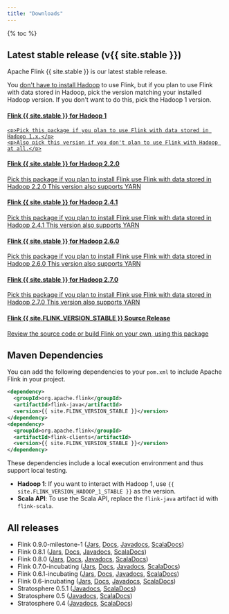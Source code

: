 ```yaml
---
title: "Downloads"
---
```



{% toc %}

## Latest stable release (v{{ site.stable }})

Apache Flink {{ site.stable }} is our latest stable release.

You [don't have to install Hadoop](faq.html#do-i-have-to-install-apache-hadoop-to-use-flink) to use Flink, but if you plan to use Flink with data stored in Hadoop, pick the version matching your installed Hadoop version. If you don't want to do this, pick the Hadoop 1 version.

<div class="list-group">
  <!-- Hadoop 1 -->
  <a href="{{ site.FLINK_DOWNLOAD_URL_HADOOP_1_STABLE }}" id="download-hadoop1" class="list-group-item ga-track">
    <h4><span class="glyphicon glyphicon-download" aria-hidden="true"></span> <strong>Flink {{ site.stable }}</strong> for Hadoop 1</h4>

    <p>Pick this package if you plan to use Flink with data stored in Hadoop 1.x.</p>
    <p>Also pick this version if you don't plan to use Flink with Hadoop at all.</p>
  </a>

  <!-- Hadoop 2.2 -->
  <a href="{{ site.FLINK_DOWNLOAD_URL_HADOOP_2_STABLE }}" id="download-hadoop2" class="list-group-item ga-track">
    <h4><span class="glyphicon glyphicon-download" aria-hidden="true"></span> <strong>Flink {{ site.stable }}</strong> for Hadoop 2.2.0</h4>
    <p>Pick this package if you plan to install Flink use Flink with data stored in Hadoop 2.2.0 This version also supports YARN</p>
  </a>

  <!-- Hadoop 2.4 -->
  <a href="{{ site.FLINK_DOWNLOAD_URL_HADOOP_24_STABLE }}" id="download-hadoop24" class="list-group-item ga-track">
    <h4><span class="glyphicon glyphicon-download" aria-hidden="true"></span> <strong>Flink {{ site.stable }}</strong> for Hadoop 2.4.1</h4>
    <p>Pick this package if you plan to install Flink use Flink with data stored in Hadoop 2.4.1 This version also supports YARN</p>
  </a>

  <!-- Hadoop 2.6 -->
  <a href="{{ site.FLINK_DOWNLOAD_URL_HADOOP_26_STABLE }}" id="download-hadoop26" class="list-group-item ga-track">
    <h4><span class="glyphicon glyphicon-download" aria-hidden="true"></span> <strong>Flink {{ site.stable }}</strong> for Hadoop 2.6.0</h4>
    <p>Pick this package if you plan to install Flink use Flink with data stored in Hadoop 2.6.0 This version also supports YARN</p>
  </a>

  <!-- Hadoop 2.7 -->
  <a href="{{ site.FLINK_DOWNLOAD_URL_HADOOP_27_STABLE }}" id="download-hadoop27" class="list-group-item ga-track">
    <h4><span class="glyphicon glyphicon-download" aria-hidden="true"></span> <strong>Flink {{ site.stable }}</strong> for Hadoop 2.7.0</h4>
    <p>Pick this package if you plan to install Flink use Flink with data stored in Hadoop 2.7.0 This version also supports YARN</p>
  </a>

  <!-- Source -->
  <a href="{{ site.FLINK_DOWNLOAD_URL_SOURCE }}" class="list-group-item ga-track" id="download-source">
    <h4><span class="glyphicon glyphicon-download" aria-hidden="true"></span> <strong>Flink {{ site.FLINK_VERSION_STABLE }}</strong> Source Release</h4>
    <p>Review the source code or build Flink on your own, using this package</p>
  </a>
</div>

## Maven Dependencies

You can add the following dependencies to your `pom.xml` to include Apache Flink in your project.

```xml
<dependency>
  <groupId>org.apache.flink</groupId>
  <artifactId>flink-java</artifactId>
  <version>{{ site.FLINK_VERSION_STABLE }}</version>
</dependency>
<dependency>
  <groupId>org.apache.flink</groupId>
  <artifactId>flink-clients</artifactId>
  <version>{{ site.FLINK_VERSION_STABLE }}</version>
</dependency>
```

These dependencies include a local execution environment and thus support local testing.

- **Hadoop 1**: If you want to interact with Hadoop 1, use `{{ site.FLINK_VERSION_HADOOP_1_STABLE }}` as the version.
- **Scala API**: To use the Scala API, replace the `flink-java` artifact id with `flink-scala`.

## All releases

- Flink 0.9.0-milestone-1 ([Jars](http://archive.apache.org/dist/flink/flink-0.9.0-milestone-1/), [Docs]({{site.DOCS_BASE_URL}}flink-docs-release-0.9/), [Javadocs]({{site.DOCS_BASE_URL}}flink-docs-release-0.9/api/java), [ScalaDocs]({{site.DOCS_BASE_URL}}flink-docs-release-0.9/api/scala/index.html))
- Flink 0.8.1 ([Jars](http://archive.apache.org/dist/flink/flink-0.8.1/), [Docs]({{site.DOCS_BASE_URL}}flink-docs-release-0.8.1/), [Javadocs]({{site.DOCS_BASE_URL}}flink-docs-release-0.8.1/api/java), [ScalaDocs]({{site.DOCS_BASE_URL}}flink-docs-release-0.8.1/api/scala/index.html))
- Flink 0.8.0 ([Jars](http://archive.apache.org/dist/flink/flink-0.8.0/), [Docs]({{site.DOCS_BASE_URL}}flink-docs-release-0.8.0/), [Javadocs]({{site.DOCS_BASE_URL}}flink-docs-release-0.8.0/api/java), [ScalaDocs]({{site.DOCS_BASE_URL}}flink-docs-release-0.8.0/api/scala/index.html))
- Flink 0.7.0-incubating ([Jars](http://archive.apache.org/dist/incubator/flink/flink-0.7.0-incubating/), [Docs]({{site.DOCS_BASE_URL}}flink-docs-release-0.7/), [Javadocs]({{site.DOCS_BASE_URL}}flink-docs-release-0.7/api/java), [ScalaDocs]({{site.DOCS_BASE_URL}}flink-docs-release-0.7/api/scala/index.html))
- Flink 0.6.1-incubating ([Jars](http://archive.apache.org/dist/incubator/flink/flink-0.6.1-incubating/), [Docs]({{site.DOCS_BASE_URL}}flink-docs-release-0.6.1/), [Javadocs]({{site.DOCS_BASE_URL}}flink-docs-release-0.6.1/api/java), [ScalaDocs]({{site.DOCS_BASE_URL}}flink-docs-release-0.6.1/api/scala/index.html))
- Flink 0.6-incubating ([Jars](http://archive.apache.org/dist/incubator/flink/), [Docs]({{site.DOCS_BASE_URL}}flink-docs-release-0.6/), [Javadocs]({{site.DOCS_BASE_URL}}flink-docs-release-0.6/api/java), [ScalaDocs]({{site.DOCS_BASE_URL}}flink-docs-release-0.6/api/scala/index.html))
- Stratosphere 0.5.1 ([Javadocs]({{site.DOCS_BASE_URL}}flink-docs-release-0.5.1/api/java), [ScalaDocs]({{site.DOCS_BASE_URL}}flink-docs-release-0.5.1/api/scala/index.html))
- Stratosphere 0.5 ([Javadocs]({{site.DOCS_BASE_URL}}flink-docs-release-0.5/api/java), [ScalaDocs]({{site.DOCS_BASE_URL}}flink-docs-release-0.5/api/scala/index.html))
- Stratosphere 0.4 ([Javadocs]({{site.DOCS_BASE_URL}}flink-docs-release-0.4/api/java), [ScalaDocs]({{site.DOCS_BASE_URL}}flink-docs-release-0.4/api/scala/index.html))
